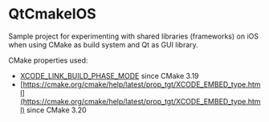 # QtCmakeIOS

Sample project for experimenting with shared libraries (frameworks) on iOS when using CMake as build system and Qt as GUI library.

CMake properties used:
* [XCODE_LINK_BUILD_PHASE_MODE](https://cmake.org/cmake/help/latest/prop_tgt/XCODE_LINK_BUILD_PHASE_MODE.html) since CMake 3.19
* [https://cmake.org/cmake/help/latest/prop_tgt/XCODE_EMBED_type.html](https://cmake.org/cmake/help/latest/prop_tgt/XCODE_EMBED_type.html) since CMake 3.20
